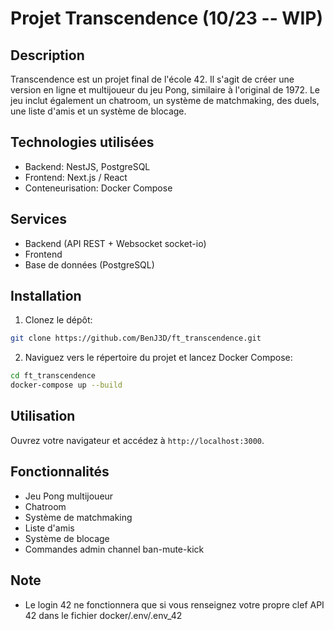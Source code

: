 # Projet Transcendence (10/23 -- WIP)

## Description

Transcendence est un projet final de l'école 42. Il s'agit de créer une version en ligne et multijoueur du jeu Pong, similaire à l'original de 1972. Le jeu inclut également un chatroom, un système de matchmaking, des duels, une liste d'amis et un système de blocage.

## Technologies utilisées

- Backend: NestJS, PostgreSQL
- Frontend: Next.js / React
- Conteneurisation: Docker Compose

## Services

- Backend (API REST + Websocket socket-io)
- Frontend
- Base de données (PostgreSQL)

## Installation

1. Clonez le dépôt:

```bash
git clone https://github.com/BenJ3D/ft_transcendence.git
```

2. Naviguez vers le répertoire du projet et lancez Docker Compose:

```bash
cd ft_transcendence
docker-compose up --build
```

## Utilisation

Ouvrez votre navigateur et accédez à `http://localhost:3000`.

## Fonctionnalités

- Jeu Pong multijoueur
- Chatroom
- Système de matchmaking
- Liste d'amis
- Système de blocage 
- Commandes admin channel ban-mute-kick

## Note

 - Le login 42 ne fonctionnera que si vous renseignez votre propre clef API 42 dans le fichier docker/.env/.env_42
